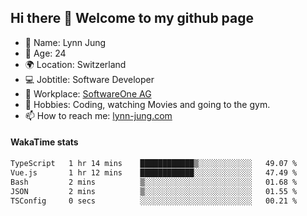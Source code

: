 ## Hi there 👋 Welcome to my github page

- 🧑 Name: Lynn Jung
- 🔞 Age: 24
- 🌍 Location: Switzerland
- 💻 Jobtitle: Software Developer
- 🏢 Workplace: [SoftwareOne AG](https://www.softwareone.com/)
- 💪 Hobbies: Coding, watching Movies and going to the gym.
- 📫 How to reach me: [lynn-jung.com](https://lynn-jung.com/)

#### WakaTime stats
<!--START_SECTION:waka-->

```txt
TypeScript   1 hr 14 mins    ████████████▒░░░░░░░░░░░░   49.07 %
Vue.js       1 hr 12 mins    ████████████░░░░░░░░░░░░░   47.49 %
Bash         2 mins          ▒░░░░░░░░░░░░░░░░░░░░░░░░   01.68 %
JSON         2 mins          ▒░░░░░░░░░░░░░░░░░░░░░░░░   01.55 %
TSConfig     0 secs          ░░░░░░░░░░░░░░░░░░░░░░░░░   00.21 %
```

<!--END_SECTION:waka-->

[^1]: https://github.com/jstrieb/github-stats
